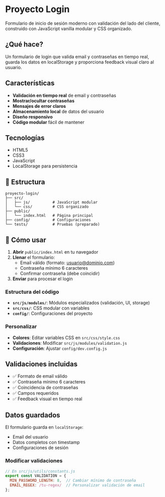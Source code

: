 # Proyecto Login

Formulario de inicio de sesión moderno con validación del lado del cliente, construido con JavaScript vanilla modular y CSS organizado.

## ¿Qué hace?

Un formulario de login que valida email y contraseñas en tiempo real, guarda los datos en localStorage y proporciona feedback visual claro al usuario.

## Características

- **Validación en tiempo real** de email y contraseñas
- **Mostrar/ocultar contraseñas** 
- **Mensajes de error claros** 
- **Almacenamiento local** de datos del usuario
- **Diseño responsivo** 
- **Código modular** fácil de mantener

## Tecnologías

- HTML5 
- CSS3 
- JavaScript 
- LocalStorage para persistencia

## 📁 Estructura

```
proyecto-login/
├── src/
│   ├── js/          # JavaScript modular
│   └── css/         # CSS organizado
├── public/
│   └── index.html   # Página principal
├── config/          # Configuraciones
└── tests/           # Pruebas (preparado)
```

## 🎯 Cómo usar

1. **Abrir** `public/index.html` en tu navegador
2. **Llenar** el formulario:
   - Email válido (formato: usuario@dominio.com)
   - Contraseña mínimo 6 caracteres
   - Confirmar contraseña (debe coincidir)
3. **Enviar** para procesar el login


### Estructura del código
- **`src/js/modules/`**: Módulos especializados (validación, UI, storage)
- **`src/css/`**: CSS modular con variables
- **`config/`**: Configuraciones del proyecto

### Personalizar
- **Colores**: Editar variables CSS en `src/css/style.css`
- **Validaciones**: Modificar `src/js/modules/validation.js`
- **Configuración**: Ajustar `config/dev.config.js`

## Validaciones incluidas

- ✅ Formato de email válido
- ✅ Contraseña mínimo 6 caracteres
- ✅ Coincidencia de contraseñas
- ✅ Campos requeridos
- ✅ Feedback visual en tiempo real

## Datos guardados

El formulario guarda en `localStorage`:
- Email del usuario
- Datos completos con timestamp
- Configuraciones de sesión


### Modificar validaciones
```javascript
// En src/js/utils/constants.js
export const VALIDATION = {
  MIN_PASSWORD_LENGTH: 8,  // Cambiar mínimo de contraseña
  EMAIL_REGEX: /tu-regex/  // Personalizar validación de email
};
```
